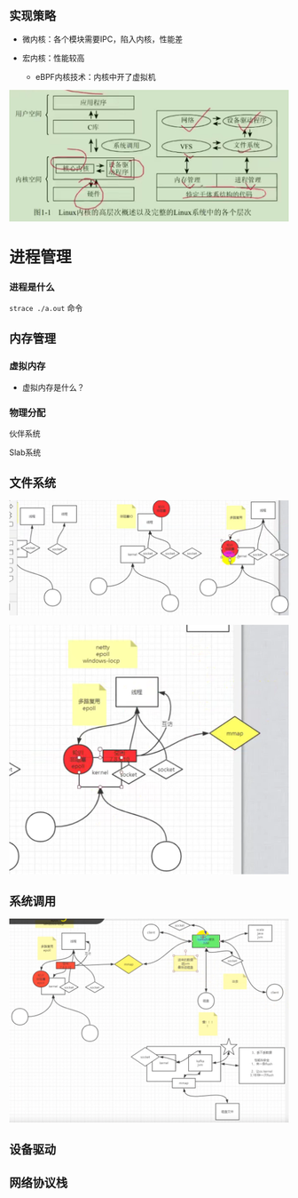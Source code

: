 ## 实现策略

- 微内核：各个模块需要IPC，陷入内核，性能差

- 宏内核：性能较高
  - eBPF内核技术：内核中开了虚拟机

![image-20211104182136784](linux内核.assets/image-20211104182136784.png)

#  进程管理



### 进程是什么

`strace ./a.out` 命令

## 内存管理

### 虚拟内存

- 虚拟内存是什么？

### 物理分配

伙伴系统

Slab系统



## 文件系统

![image-20211105131420099](linux内核.assets/image-20211105131420099.png)



![image-20211105132647778](linux内核.assets/image-20211105132647778.png)





## 系统调用

![image-20211105134816781](linux内核.assets/image-20211105134816781.png)

## 设备驱动

## 网络协议栈







 

